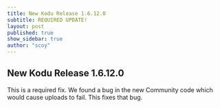 ```yaml
---
title: New Kodu Release 1.6.12.0
subtitle: REQUIRED UPDATE!
layout: post
published: true
show_sidebar: true
author: "scoy"
---
```


## New Kodu Release 1.6.12.0

This is a required fix.  We found a bug in the new Community code which would cause uploads to fail.  This fixes that bug.